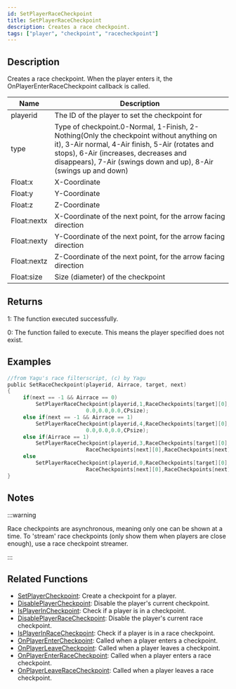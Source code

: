 ```yaml
---
id: SetPlayerRaceCheckpoint
title: SetPlayerRaceCheckpoint
description: Creates a race checkpoint.
tags: ["player", "checkpoint", "racecheckpoint"]
---
```


## Description

Creates a race checkpoint. When the player enters it, the OnPlayerEnterRaceCheckpoint callback is called.

| Name        | Description                                                                                                                                                                                                                                              |
| ----------- | -------------------------------------------------------------------------------------------------------------------------------------------------------------------------------------------------------------------------------------------------------- |
| playerid    | The ID of the player to set the checkpoint for                                                                                                                                                                                                           |
| type        | Type of checkpoint.0-Normal, 1-Finish, 2-Nothing(Only the checkpoint without anything on it), 3-Air normal, 4-Air finish, 5-Air (rotates and stops), 6-Air (increases, decreases and disappears), 7-Air (swings down and up), 8-Air (swings up and down) |
| Float:x     | X-Coordinate                                                                                                                                                                                                                                             |
| Float:y     | Y-Coordinate                                                                                                                                                                                                                                             |
| Float:z     | Z-Coordinate                                                                                                                                                                                                                                             |
| Float:nextx | X-Coordinate of the next point, for the arrow facing direction                                                                                                                                                                                           |
| Float:nexty | Y-Coordinate of the next point, for the arrow facing direction                                                                                                                                                                                           |
| Float:nextz | Z-Coordinate of the next point, for the arrow facing direction                                                                                                                                                                                           |
| Float:size  | Size (diameter) of the checkpoint                                                                                                                                                                                                                        |

## Returns

1: The function executed successfully.

0: The function failed to execute. This means the player specified does not exist.

## Examples

```c
//from Yagu's race filterscript, (c) by Yagu
public SetRaceCheckpoint(playerid, Airrace, target, next)
{
     if(next == -1 && Airrace == 0)
         SetPlayerRaceCheckpoint(playerid,1,RaceCheckpoints[target][0],RaceCheckpoints[target][1],RaceCheckpoints[target][2],
                         0.0,0.0,0.0,CPsize);
     else if(next == -1 && Airrace == 1)
         SetPlayerRaceCheckpoint(playerid,4,RaceCheckpoints[target][0],RaceCheckpoints[target][1],RaceCheckpoints[target][2],
                         0.0,0.0,0.0,CPsize);
     else if(Airrace == 1)
         SetPlayerRaceCheckpoint(playerid,3,RaceCheckpoints[target][0],RaceCheckpoints[target][1],RaceCheckpoints[target][2],
                         RaceCheckpoints[next][0],RaceCheckpoints[next][1],RaceCheckpoints[next][2],CPsize);
     else
         SetPlayerRaceCheckpoint(playerid,0,RaceCheckpoints[target][0],RaceCheckpoints[target][1],RaceCheckpoints[target][2],
                         RaceCheckpoints[next][0],RaceCheckpoints[next][1],RaceCheckpoints[next][2],CPsize);
}
```

## Notes

:::warning

Race checkpoints are asynchronous, meaning only one can be shown at a time. To 'stream' race checkpoints (only show them when players are close enough), use a race checkpoint streamer.

:::

## Related Functions

- [SetPlayerCheckpoint](functions/SetPlayerCheckpoint.md): Create a checkpoint for a player.
- [DisablePlayerCheckpoint](functions/DisablePlayerCheckpoint.md): Disable the player's current checkpoint.
- [IsPlayerInCheckpoint](functions/IsPlayerInCheckpoint.md): Check if a player is in a checkpoint.
- [DisablePlayerRaceCheckpoint](functions/DisablePlayerRaceCheckpoint.md): Disable the player's current race checkpoint.
- [IsPlayerInRaceCheckpoint](functions/IsPlayerInRaceCheckpoint.md): Check if a player is in a race checkpoint.
- [OnPlayerEnterCheckpoint](functions/OnPlayerEnterCheckpoint.md): Called when a player enters a checkpoint.
- [OnPlayerLeaveCheckpoint](functions/OnPlayerLeaveCheckpoint.md): Called when a player leaves a checkpoint.
- [OnPlayerEnterRaceCheckpoint](functions/OnPlayerEnterRaceCheckpoint.md): Called when a player enters a race checkpoint.
- [OnPlayerLeaveRaceCheckpoint](functions/OnPlayerLeaveRaceCheckpoint.md): Called when a player leaves a race checkpoint.
